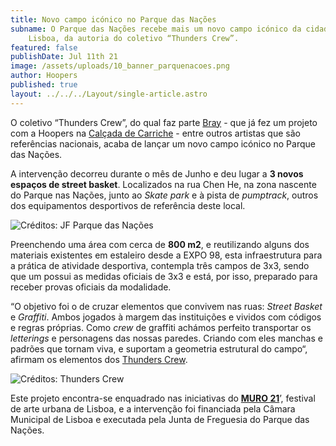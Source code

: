 ```yaml
---
title: Novo campo icónico no Parque das Nações
subname: O Parque das Nações recebe mais um novo campo icónico da cidade de
    Lisboa, da autoria do coletivo “Thunders Crew”.
featured: false
publishDate: Jul 11th 21
image: /assets/uploads/10_banner_parquenacoes.png
author: Hoopers
published: true
layout: ../../../Layout/single-article.astro
---
```


<!--StartFragment-->

O coletivo “Thunders Crew”, do qual faz parte [Bray](https://www.instagram.com/heliobray/) - que já fez um projeto com a Hoopers na [Calçada de Carriche](https://www.hoopers.club/noticias/lisboa-recebe-homenagem-a-kobe-bryant-com-novo-campo-iconico-e-a-maior-empena-de-lisboa) - entre outros artistas que são referências nacionais, acaba de lançar um novo campo icónico no Parque das Nações.

A intervenção decorreu durante o mês de Junho e deu lugar a **3 novos espaços de street basket**. Localizados na rua Chen He, na zona nascente do Parque nas Nações, junto ao _Skate park_ e à pista de _pumptrack_, outros dos equipamentos desportivos de referência deste local.

<!--EndFragment-->

![Créditos: JF Parque das Nações](https://images.squarespace-cdn.com/content/v1/5f217fac8e24187c674282cd/1625605246355-DW1YAL2CGBAIS585FIQ4/Thunder+Crew+-+Campo+4.jpg?format=1500w "Créditos: JF Parque das Nações")

<!--StartFragment-->

Preenchendo uma área com cerca de **800 m2**, e reutilizando alguns dos materiais existentes em estaleiro desde a EXPO 98, esta infraestrutura para a prática de atividade desportiva, contempla três campos de 3x3, sendo que um possui as medidas oficiais de 3x3 e está, por isso, preparado para receber provas oficiais da modalidade.

“O objetivo foi o de cruzar elementos que convivem nas ruas: _Street Basket_ e _Graffiti_. Ambos jogados à margem das instituições e vividos com códigos e regras próprias. Como _crew_ de graffiti achámos perfeito transportar os _letterings_ e personagens das nossas paredes. Criando com eles manchas e padrões que tornam viva, e suportam a geometria estrutural do campo“, afirmam os elementos dos [Thunders Crew](https://www.instagram.com/thunderscrew/).

<!--EndFragment-->

![Créditos: Thunders Crew](https://images.squarespace-cdn.com/content/v1/5f217fac8e24187c674282cd/1625648248880-406YYIG32G8O41YCAGRL/Thunder+Crew+-+Campo+5.jpeg?format=1500w "Créditos: Thunders Crew")

<!--StartFragment-->

Este projeto encontra-se enquadrado nas iniciativas do **[MURO 21](http://gau.cm-lisboa.pt/muro.html)**’, festival de arte urbana de Lisboa, e a intervenção foi financiada pela Câmara Municipal de Lisboa e executada pela Junta de Freguesia do Parque das Nações.

<!--EndFragment-->
